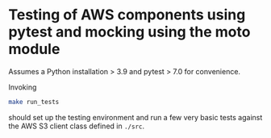 # Testing of AWS components using pytest and mocking using the moto module

Assumes a Python installation > 3.9 and pytest > 7.0 for convenience.

Invoking
```bash
make run_tests
```
should set up the testing environment and run a few very basic tests against the AWS S3 client class defined in `./src`.
